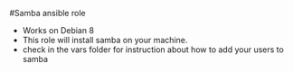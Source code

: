 #Samba ansible role

- Works on Debian 8
- This role will install samba on your machine.
- check in the vars folder for instruction about how to add your users to samba
